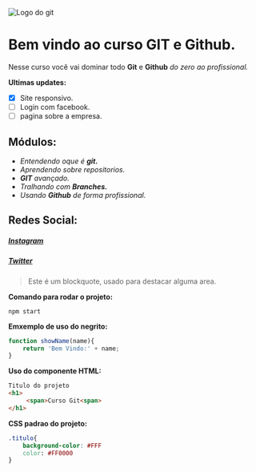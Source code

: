 ![Logo do git](https://sujeitoprogramador.com/wp-content/uploads/2021/04/gitimage.png)
# Bem vindo ao curso GIT e Github.
Nesse curso você vai dominar todo **Git** e **Github** _do zero ao profissional._

**Ultimas updates:**
- [x] Site responsivo.
- [ ] Login com facebook.
- [ ] pagina sobre a empresa.

## Módulos:
* _Entendendo oque é **git.**_
* _Aprendendo sobre repositorios._ 
* _**GIT** avançado._ 
* _Tralhando com **Branches.**_
* _Usando **Github** de forma profissional._



## Redes Social:
##### [**Instagram**](https://instagram.com/jott4pe.silva?igshid=ZDdkNTZiNTM=)

#####  [**Twitter**](https://twitter.com/Pedro_villart)

>Este é um blockquote, usado para destacar alguma area.

**Comando para rodar o projeto:**

```
npm start
```

**Emxemplo de uso do negrito:**
```js
function showName(name){
    return 'Bem Vindo:' + name;
}
```

**Uso do componente HTML:**
```html
Titulo do projeto
<h1>
     <span>Curso Git<span>
</h1>
```

**CSS padrao do projeto:**
```css
.titulo{
    background-color: #FFF
    color: #FF0000
}
```